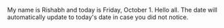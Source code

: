 My name is Rishabh and today is Friday, October 1. Hello all. The date will automatically update to today's date in case you did not notice.
